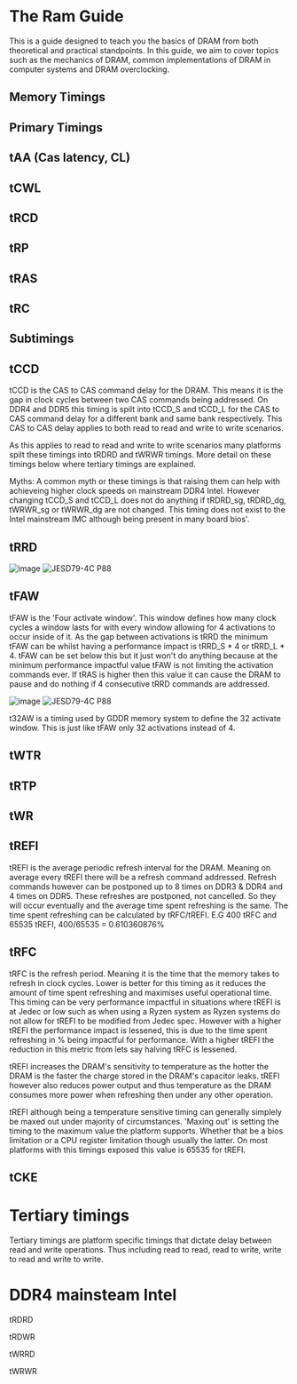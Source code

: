 # The Ram Guide
This is a guide designed to teach you the basics of DRAM from both theoretical and practical standpoints. In this guide, we aim to cover topics such as the mechanics of DRAM, common implementations of DRAM in computer systems and DRAM overclocking.


## Memory Timings

## Primary Timings

## tAA (Cas latency, CL)

## tCWL

## tRCD

## tRP

## tRAS

## tRC

## Subtimings 

## tCCD

tCCD is the CAS to CAS command delay for the DRAM. This means it is the gap in clock cycles between two CAS commands being addressed. On DDR4 and DDR5 this timing is spilt into tCCD_S and tCCD_L for the CAS to CAS command delay for a different bank and same bank respectively. This CAS to CAS delay applies to both read to read and write to write scenarios.

As this applies to read to read and write to write scenarios many platforms spilt these timings into tRDRD and tWRWR timings. More detail on these timings below where tertiary timings are explained.

Myths: 
A common myth or these timings is that raising them can help with achieveing higher clock speeds on mainstream DDR4 Intel. However changing tCCD_S and tCCD_L does not do anything if tRDRD_sg, tRDRD_dg, tWRWR_sg or tWRWR_dg are not changed. This timing does not exist to the Intel mainstream IMC although being present in many board bios'. 




## tRRD

![image](https://user-images.githubusercontent.com/77159913/114341287-bfccb700-9b9c-11eb-8dee-869dc04d1fb3.png)
![JESD79-4C P88](https://www.jedec.org/standards-documents/docs/jesd79-4a)

## tFAW

tFAW is the 'Four activate window'. This window defines how many clock cycles a window lasts for with every window allowing for 4 activations to occur inside of it. As the gap between activations is tRRD the minimum tFAW can be whilst having a performance impact is tRRD_S * 4 or tRRD_L * 4. tFAW can be set below this but it just won't do anything because at the minimum performance impactful value tFAW is not limiting the activation commands ever. If tRAS is higher then this value it can cause the DRAM to pause and do nothing if 4 consecutive tRRD commands are addressed.

![image](https://user-images.githubusercontent.com/77159913/114340815-bbec6500-9b9b-11eb-9558-12b37ce42b4f.png)
![JESD79-4C P88](https://www.jedec.org/standards-documents/docs/jesd79-4a)
 



t32AW is a timing used by GDDR memory system to define the 32 activate window. This is just like tFAW only 32 activations instead of 4.

## tWTR

## tRTP

## tWR

## tREFI

tREFI is the average periodic refresh interval for the DRAM. Meaning on average every tREFI there will be a refresh command addressed. Refresh commands however can be postponed up to 8 times on DDR3 & DDR4 and 4 times on DDR5. These refreshes are postponed, not cancelled. So they will occur eventually and the average time spent refreshing is the same. The time spent refreshing can be calculated by tRFC/tREFI. E.G 400 tRFC and 65535 tREFI, 400/65535 = 0.610360876%

## tRFC

tRFC is the refresh period. Meaning it is the time that the memory takes to refresh in clock cycles. Lower is better for this timing as it reduces the amount of time spent refreshing and maximises useful operational time. This timing can be very performance impactful in situations where tREFI is at Jedec or low such as when using a Ryzen system as Ryzen systems do not allow for tREFI to be modified from Jedec spec. However with a higher tREFI the performance impact is lessened, this is due to the time spent refreshing in % being impactful for performance. With a higher tREFI the reduction in this metric from lets say halving tRFC is lessened.

tREFI increases the DRAM's sensitivity to temperature as the hotter the DRAM is the faster the charge stored in the DRAM's capacitor leaks. tREFI however also reduces power output and thus temperature as the DRAM consumes more power when refreshing then under any other operation. 

tREFI although being a temperature sensitive timing can generally simplely be maxed out under majority of circumstances. 'Maxing out' is setting the timing to the maximum value the platform supports. Whether that be a bios limitation or a CPU register limitation though usually the latter. On most platforms with this timings exposed this value is 65535 for tREFI.

## tCKE

# Tertiary timings

Tertiary timings are platform specific timings that dictate delay between read and write operations. Thus including read to read, read to write, write to read and write to write.

# DDR4 mainsteam Intel

tRDRD

tRDWR

tWRRD

tWRWR
